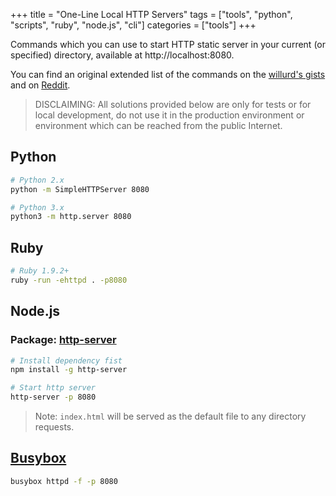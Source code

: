 +++
title = "One-Line Local HTTP Servers"
tags = ["tools", "python", "scripts", "ruby", "node.js", "cli"]
categories = ["tools"]
+++

Commands which you can use to start HTTP static server in your current (or specified) directory, available at http://localhost:8080.

You can find an original extended list of the commands on the [willurd's gists](https://gist.github.com/willurd/5720255) and on [Reddit](https://www.reddit.com/r/webdev/comments/1fs45z/list_of_ad_hoc_http_server_oneliners/).

> DISCLAIMING: All solutions provided below are only for tests or for local development, do not use it in the production environment or environment which can be reached from the public Internet.

## Python

```bash
# Python 2.x
python -m SimpleHTTPServer 8080

# Python 3.x
python3 -m http.server 8080
```

## Ruby

```bash
# Ruby 1.9.2+
ruby -run -ehttpd . -p8080
```

## Node.js

### Package: [http-server](https://www.npmjs.com/package/http-server)

```bash
# Install dependency fist
npm install -g http-server

# Start http server
http-server -p 8080
```
> Note: ```index.html``` will be served as the default file to any directory requests.

## [Busybox](https://openwrt.org/docs/guide-user/services/webserver/http.httpd)

```bash
busybox httpd -f -p 8080
```


